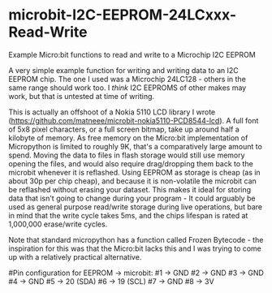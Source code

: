 # microbit-I2C-EEPROM-24LCxxx-Read-Write
Example Micro:bit functions to read and write to a Microchip I2C EEPROM

A very simple example function for writing and writing data to an I2C EEPROM chip. The one I used was a Microchip 24LC128 - others in the same range should work too. I *think* I2C EEPROMS of other makes may work, but that is untested at time of writing.

This is actually an offshoot of a Nokia 5110 LCD library I wrote (https://github.com/matneee/microbit-nokia5110-PCD8544-lcd). A full font of 5x8 pixel characters, or a full screen bitmap, take up around half a kilobyte of memory. As free memory on the Micro:bit implementation of Micropython is limited to roughly 9K, that's a comparatively large amount to spend. Moving the data to files in flash storage would still use memory opening the files, and would also require drag/dropping them back to the microbit whenever it is reflashed. 
Using EEPROM as storage is cheap (as in about 30p per chip cheap), and because it is non-volatile the microbit can be reflashed without erasing your dataset. This makes it ideal for storing data that isn't going to change during your program - It could arguably be used as general purpose read/write storage during live operations, but bare in mind that the write cycle takes 5ms, and the chips lifespan is rated at 1,000,000 erase/write cycles.

Note that standard micropython has a function called Frozen Bytecode - the inspiration for this was that the Micro:bit lacks this and I was trying to come up with a relatively practical alternative.

#Pin configuration for EEPROM -> microbit:
#1 -> GND
#2 -> GND
#3 -> GND
#4 -> GND
#5 -> 20 (SDA)
#6 -> 19 (SCL)
#7 -> GND
#8 -> 3V
